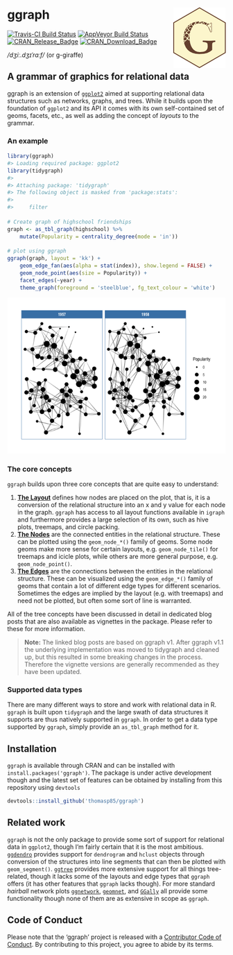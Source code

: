 
<!-- README.md is generated from README.Rmd. Please edit that file -->

# ggraph <img src="man/figures/logo.png" align="right" />

<!-- badges: start -->

[![Travis-CI Build
Status](https://travis-ci.org/thomasp85/ggraph.svg?branch=master)](https://travis-ci.org/thomasp85/ggraph)
[![AppVeyor Build
Status](https://ci.appveyor.com/api/projects/status/github/thomasp85/ggraph?branch=master&svg=true)](https://ci.appveyor.com/project/thomasp85/ggraph)
[![CRAN\_Release\_Badge](http://www.r-pkg.org/badges/version-ago/ggraph)](https://CRAN.R-project.org/package=ggraph)
[![CRAN\_Download\_Badge](http://cranlogs.r-pkg.org/badges/ggraph)](https://CRAN.R-project.org/package=ggraph)
<!-- badges: end -->

*/dʒiː.dʒɪˈrɑːf/* (or g-giraffe)

## A grammar of graphics for relational data

ggraph is an extension of [`ggplot2`](http://ggplot2.tidyverse.org)
aimed at supporting relational data structures such as networks, graphs,
and trees. While it builds upon the foundation of `ggplot2` and its API
it comes with its own self-contained set of geoms, facets, etc., as well
as adding the concept of *layouts* to the grammar.

### An example

``` r
library(ggraph)
#> Loading required package: ggplot2
library(tidygraph)
#> 
#> Attaching package: 'tidygraph'
#> The following object is masked from 'package:stats':
#> 
#>     filter

# Create graph of highschool friendships
graph <- as_tbl_graph(highschool) %>% 
    mutate(Popularity = centrality_degree(mode = 'in'))

# plot using ggraph
ggraph(graph, layout = 'kk') + 
    geom_edge_fan(aes(alpha = stat(index)), show.legend = FALSE) + 
    geom_node_point(aes(size = Popularity)) + 
    facet_edges(~year) + 
    theme_graph(foreground = 'steelblue', fg_text_colour = 'white')
```

![](man/figures/README-unnamed-chunk-2-1.png)<!-- -->

### The core concepts

`ggraph` builds upon three core concepts that are quite easy to
understand:

1.  [**The
    Layout**](http://www.data-imaginist.com/2017/ggraph-introduction-layouts/)
    defines how nodes are placed on the plot, that is, it is a
    conversion of the relational structure into an x and y value for
    each node in the graph. `ggraph` has access to all layout functions
    available in `igraph` and furthermore provides a large selection of
    its own, such as hive plots, treemaps, and circle packing.
2.  [**The
    Nodes**](http://www.data-imaginist.com/2017/ggraph-introduction-nodes/)
    are the connected entities in the relational structure. These can be
    plotted using the `geom_node_*()` family of geoms. Some node geoms
    make more sense for certain layouts, e.g. `geom_node_tile()` for
    treemaps and icicle plots, while others are more general purpose,
    e.g. `geom_node_point()`.
3.  [**The
    Edges**](http://www.data-imaginist.com/2017/ggraph-introduction-edges/)
    are the connections between the entities in the relational
    structure. These can be visualized using the `geom_edge_*()` family
    of geoms that contain a lot of different edge types for different
    scenarios. Sometimes the edges are implied by the layout (e.g. with
    treemaps) and need not be plotted, but often some sort of line is
    warranted.

All of the tree concepts have been discussed in detail in dedicated blog
posts that are also available as vignettes in the package. Please refer
to these for more information.

> **Note:** The linked blog posts are based on ggraph v1. After ggraph
> v1.1 the underlying implementation was moved to tidygraph and cleaned
> up, but this resulted in some breaking changes in the process.
> Therefore the vignette versions are generally recommended as they have
> been updated.

### Supported data types

There are many different ways to store and work with relational data in
R. `ggraph` is built upon `tidygraph` and the large swath of data
structures it supports are thus natively supported in `ggraph`. In order
to get a data type supported by `ggraph`, simply provide an
`as_tbl_graph` method for it.

## Installation

`ggraph` is available through CRAN and can be installed with
`install.packages('ggraph')`. The package is under active development
though and the latest set of features can be obtained by installing from
this repository using `devtools`

``` r
devtools::install_github('thomasp85/ggraph')
```

## Related work

`ggraph` is not the only package to provide some sort of support for
relational data in `ggplot2`, though I’m fairly certain that it is the
most ambitious.
[`ggdendro`](https://CRAN.R-project.org/package=ggdendro) provides
support for `dendrogram` and `hclust` objects through conversion of the
structures into line segments that can then be plotted with
`geom_segment()`. [`ggtree`](http://bioconductor.org/packages/ggtree/)
provides more extensive support for all things tree-related, though it
lacks some of the layouts and edge types that `ggraph` offers (it has
other features that `ggraph` lacks though). For more standard *hairball*
network plots
[`ggnetwork`](https://CRAN.R-project.org/package=ggnetwork),
[`geomnet`](https://CRAN.R-project.org/package=geomnet), and
[`GGally`](https://CRAN.R-project.org/package=GGally) all provide some
functionality though none of them are as extensive in scope as `ggraph`.

## Code of Conduct

Please note that the ‘ggraph’ project is released with a [Contributor
Code of
Conduct](https://ggraph.data-imaginist.com/CODE_OF_CONDUCT.html). By
contributing to this project, you agree to abide by its terms.

